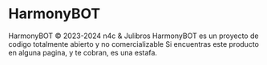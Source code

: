 # HarmonyBOT
HarmonyBOT © 2023-2024 n4c & Julibros
HarmonyBOT es un proyecto de codigo totalmente abierto y no comercializable
Si encuentras este producto en alguna pagina, y te cobran, es una estafa.
